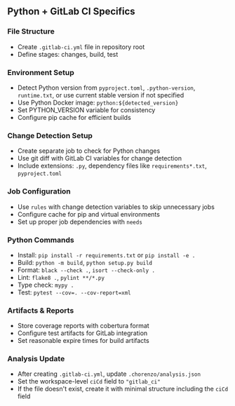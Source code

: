 ## Python + GitLab CI Specifics

### File Structure
- Create `.gitlab-ci.yml` file in repository root
- Define stages: changes, build, test

### Environment Setup
- Detect Python version from `pyproject.toml`, `.python-version`, `runtime.txt`, or use current stable version if not specified
- Use Python Docker image: `python:${detected_version}`
- Set PYTHON_VERSION variable for consistency
- Configure pip cache for efficient builds

### Change Detection Setup
- Create separate job to check for Python changes
- Use git diff with GitLab CI variables for change detection
- Include extensions: `.py`, dependency files like `requirements*.txt`, `pyproject.toml`

### Job Configuration
- Use `rules` with change detection variables to skip unnecessary jobs
- Configure cache for pip and virtual environments
- Set up proper job dependencies with `needs`

### Python Commands
- Install: `pip install -r requirements.txt` or `pip install -e .`
- Build: `python -m build`, `python setup.py build`
- Format: `black --check .`, `isort --check-only .`
- Lint: `flake8 .`, `pylint **/*.py`
- Type check: `mypy .`
- Test: `pytest --cov=. --cov-report=xml`

### Artifacts & Reports
- Store coverage reports with cobertura format
- Configure test artifacts for GitLab integration
- Set reasonable expire times for build artifacts

### Analysis Update
- After creating `.gitlab-ci.yml`, update `.chorenzo/analysis.json`
- Set the workspace-level `ciCd` field to `"gitlab_ci"`
- If the file doesn't exist, create it with minimal structure including the `ciCd` field